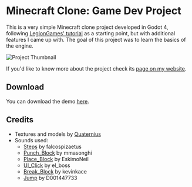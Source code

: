 # Minecraft Clone: Game Dev Project
This is a very simple Minecraft clone project developed in Godot 4, following [LegionGames' tutorial](https://www.youtube.com/watch?v=sAZ8D3rt5yU) as a starting point, but with additional features I came up with. The goal of this project was to learn the basics of the engine.

![Project Thumbnail](https://github.com/lucasctnh/minecraft-clone/blob/main/game-gif-compress.gif "Project Gif")

If you'd like to know more about the project check its [page on my website](https://lucascoutinho.dev/projects/minecraft-clone).

## Download
You can download the demo [here](https://github.com/lucasctnh/minecraft-clone/releases).

## Credits
- Textures and models by [Quaternius](https://quaternius.com/packs/cubeworldkit.html)
- Sounds used:
  - [Steps](https://freesound.org/people/falcospizaetus/sounds/489946/) by falcospizaetus
  - [Punch_Block](https://freesound.org/people/mmasonghi/sounds/321810/) by mmasonghi
  - [Place_Block](https://freesound.org/people/EskimoNeil/sounds/404394/) by EskimoNeil
  - [UI_Click](https://freesound.org/people/el_boss/sounds/628638/) by el_boss
  - [Break_Block](https://freesound.org/people/kevinkace/sounds/66777/) by kevinkace
  - [Jump](https://freesound.org/people/D001447733/sounds/464607/) by D001447733